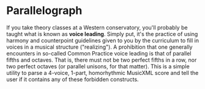 # Parallelograph
If you take theory classes at a Western conservatory, you'll probably be taught what is known as **voice leading**. Simply put, it's the practice of using harmony and counterpoint guidelines given to you by the curriculum to fill in voices in a musical structure ("realizing"). A prohibition that one generally encounters in so-called Common Practice voice leading is that of parallel fifths and octaves. That is, there must not be two perfect fifths in a row, nor two perfect octaves (or parallel unisons, for that matter). This is a simple utility to parse a 4-voice, 1-part, homorhythmic MusicXML score and tell the user if it contains any of these forbidden constructs.  